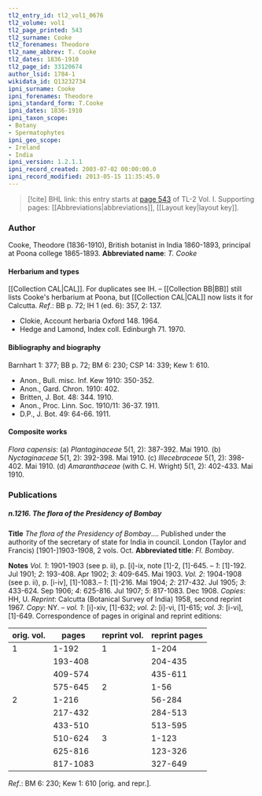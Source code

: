 ```yaml
---
tl2_entry_id: tl2_vol1_0676
tl2_volume: vol1
tl2_page_printed: 543
tl2_surname: Cooke
tl2_forenames: Theodore
tl2_name_abbrev: T. Cooke
tl2_dates: 1836-1910
tl2_page_id: 33120674
author_lsid: 1784-1
wikidata_id: Q13232734
ipni_surname: Cooke
ipni_forenames: Theodore
ipni_standard_form: T.Cooke
ipni_dates: 1836-1910
ipni_taxon_scope: 
- Botany
- Spermatophytes
ipni_geo_scope: 
- Ireland
- India
ipni_version: 1.2.1.1
ipni_record_created: 2003-07-02 00:00:00.0
ipni_record_modified: 2013-05-15 11:35:45.0
---
```



> [!cite] BHL link: this entry starts at [page 543](https://www.biodiversitylibrary.org/page/33120674) of TL-2 Vol. I.
> Supporting pages: [[Abbreviations|abbreviations]], [[Layout key|layout key]].

### Author

Cooke, Theodore (1836-1910), British botanist in India 1860-1893, principal at Poona college 1865-1893. 
**Abbreviated name**: *T. Cooke*

#### Herbarium and types

[[Collection CAL|CAL]]. For duplicates see IH. – [[Collection BB|BB]] still lists Cooke's herbarium at Poona, but [[Collection CAL|CAL]] now lists it for Calcutta.
*Ref*.: BB p. 72; IH 1 (ed. 6): 357, 2: 137.
- Clokie, Account herbaria Oxford 148. 1964.
- Hedge and Lamond, Index coll. Edinburgh 71. 1970.

#### Bibliography and biography

Barnhart 1: 377; BB p. 72; BM 6: 230; CSP 14: 339; Kew 1: 610.
- Anon., Bull. misc. Inf. Kew 1910: 350-352.
- Anon., Gard. Chron. 1910: 402.
- Britten, J. Bot. 48: 344. 1910.
- Anon., Proc. Linn. Soc. 1910/11: 36-37. 1911.
- D.P., J. Bot. 49: 64-66. 1911.

#### Composite works

*Flora capensis*:
(a) *Plantaginaceae* 5(1, 2): 387-392. Mai 1910.
(b) *Nyctaginaceae* 5(1, 2): 392-398. Mai 1910.
(c) *Illecebraceae* 5(1, 2): 398-402. Mai 1910.
(d) *Amaranthaceae* (with C. H. Wright) 5(1, 2): 402-433. Mai 1910.

### Publications

##### n.1216. The flora of the Presidency of Bombay

**Title**
*The flora of the Presidency of Bombay*.... Published under the authority of the secretary of state for India in council. London (Taylor and Francis) \[1901-\]1903-1908, 2 vols. Oct.
**Abbreviated title**: *Fl. Bombay*.

**Notes**
*Vol. 1*: 1901-1903 (see p. ii), p. \[i\]-ix, note \[1\]-2, \[1\]-645. – *1*: \[1\]-192. Jul 1901; *2*: 193-408. Apr 1902; *3*: 409-645. Mai 1903.
*Vol. 2*: 1904-1908 (see p. ii), p. \[i-iv\], \[1\]-1083.– *1*: \[1\]-216. Mai 1904; *2*: 217-432. Jul 1905; *3*: 433-624. Sep 1906; *4*: 625-816. Jul 1907; *5*: 817-1083. Dec 1908.
*Copies*: HH, U.
*Reprint*: Calcutta (Botanical Survey of India) 1958, second reprint 1967. *Copy*: NY. – *vol. 1*: \[i\]-xiv, \[1\]-632; *vol. 2*: \[i\]-vi, \[1\]-615; *vol. 3*: \[i-vi\], \[1\]-649.
Correspondence of pages in original and reprint editions:

|orig. vol.	|pages	|reprint vol.	|reprint pages|
|---	|---	|---	|---	|
|1	|1-192	|1	|1-204|
|	|193-408	|	|204-435|
|	|409-574	|	|435-611|
|	|575-645	|2	|1-56|
|2	|1-216	|	|56-284|
|	|217-432	|	|284-513|
|	|433-510	|	|513-595|
|	|510-624	|3	|1-123|
|	|625-816	|	|123-326|
|	|817-1083	|	|327-649|

*Ref*.: BM 6: 230; Kew 1: 610 \[orig. and repr.\].

